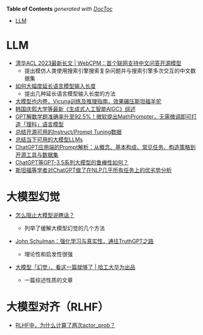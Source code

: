 <!-- START doctoc generated TOC please keep comment here to allow auto update -->
<!-- DON'T EDIT THIS SECTION, INSTEAD RE-RUN doctoc TO UPDATE -->
**Table of Contents**  *generated with [DocToc](https://github.com/thlorenz/doctoc)*

- [LLM](#llm)

<!-- END doctoc generated TOC please keep comment here to allow auto update -->


# LLM


- [清华ACL 2023最新长文 | WebCPM：首个联网支持中文问答开源模型](https://mp.weixin.qq.com/s/WSzJpQBxQQKdMRRrDObICQ)
  - 提出模仿人类使用搜索引擎搜索复杂问题并与搜索引擎多次交互的中文数据集
- [如何大幅度延长语言模型输入长度](https://mp.weixin.qq.com/s/Jymq2ho3VQx7-o6y-JHxeg)
  - 提出几种延长语言模型输入长度的方法
- [大模型也内卷，Vicuna训练及推理指南，效果碾压斯坦福羊驼](https://zhuanlan.zhihu.com/p/624012908)
- [韩国庆熙大学等最新《生成式人工智能AIGC》综述](https://mp.weixin.qq.com/s/w185vd78lIKgpbXzNXiLOg)
- [GPT解数学题准确率升至92.5%！微软提出MathPrompter，无需微调即可打造「理科」语言模型](https://mp.weixin.qq.com/s/BR7XDIjb0s07w9OInHrJLg)
- [总结开源可用的Instruct/Prompt Tuning数据](https://zhuanlan.zhihu.com/p/615277009)
- [总结当下可用的大模型LLMs](https://zhuanlan.zhihu.com/p/611403556)
- [ChatGPT应用端的Prompt解析：从概念、基本构成、常见任务、构造策略到开源工具与数据集](https://mp.weixin.qq.com/s/QJhqN6tn1FffDKdzWHuCAw)
- [ChatGPT等GPT-3.5系列大模型的鲁棒性如何？](https://mp.weixin.qq.com/s/LGf3Y_k8IokG1rqiX_4YpQ)
- [斯坦福等学者对ChatGPT做了在NLP几乎所有任务上的优劣势分析](https://mp.weixin.qq.com/s/xH89ENEMW6fWRoApLvgRZg)


# 大模型幻觉

- [怎么阻止大模型说瞎话？](https://zhuanlan.zhihu.com/p/676530275)
  - 列举了缓解大模型幻觉的几个方法

- [John Schulman：强化学习与真实性，通往TruthGPT之路](https://juejin.cn/post/7229891752647950394)
  - 理论性和启发性很强

- [大模型「幻觉」，看这一篇就够了 | 哈工大华为出品](https://zhuanlan.zhihu.com/p/667478955)
  - 一篇综述性质的文章


# 大模型对齐（RLHF）

- [RLHF中，为什么计算了两次actor_prob？](https://www.zhihu.com/question/654282515/answer/3481039875)

